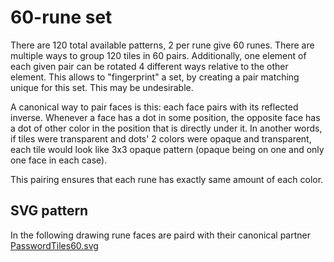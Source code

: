 # 60-rune set

There are 120 total available patterns, 2 per rune give 60 runes.
There are multiple ways to group 120 tiles in 60 pairs. Additionally, one element of each given pair can be rotated 4 different ways relative to the other element. This allows to "fingerprint" a set, by creating a pair matching unique for this set. This may be undesirable.

A canonical way to pair faces is this: each face pairs with its reflected inverse. Whenever a face has a dot in some position, the opposite face has a dot of other color in the position that is directly under it. In another words, if tiles were transparent and dots' 2 colors were opaque and transparent, each tile would look like 3x3 opaque pattern (opaque being on one and only one face in each case).

This pairing ensures that each rune has exactly same amount of each color.

## SVG pattern

In the following drawing rune faces are paird with their canonical partner
[PasswordTiles60.svg](PasswordTiles60.svg)
